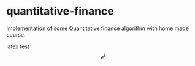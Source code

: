 # quantitative-finance
Implementation of some Quantitative finance algorithm with home made course.

latex test
$$e^{i}$$
